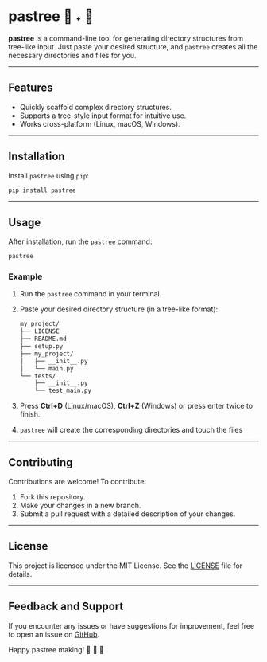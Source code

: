 
# pastree 🥐 ˖ 🌴

**pastree** is a command-line tool for generating directory structures from tree-like input. Just paste your desired structure, and `pastree` creates all the necessary directories and files for you.

---

## Features

- Quickly scaffold complex directory structures.
- Supports a tree-style input format for intuitive use.
- Works cross-platform (Linux, macOS, Windows).

---

## Installation

Install `pastree` using `pip`:

```bash
pip install pastree
```

---

## Usage

After installation, run the `pastree` command:

```bash
pastree
```

### Example

1. Run the `pastree` command in your terminal.
2. Paste your desired directory structure (in a tree-like format):

    ```bash
    my_project/
    ├── LICENSE
    ├── README.md
    ├── setup.py
    ├── my_project/
    │   ├── __init__.py
    │   └── main.py
    └── tests/
        ├── __init__.py
        └── test_main.py
    ```

3. Press **Ctrl+D** (Linux/macOS), **Ctrl+Z** (Windows) or press enter twice to finish.

4. `pastree` will create the corresponding directories and touch the files

---

## Contributing

Contributions are welcome! To contribute:

1. Fork this repository.
2. Make your changes in a new branch.
3. Submit a pull request with a detailed description of your changes.

---

## License

This project is licensed under the MIT License. See the [LICENSE](LICENSE) file for details.

---

## Feedback and Support

If you encounter any issues or have suggestions for improvement, feel free to open an issue on [GitHub](https://github.com/yourusername/pastree).

Happy pastree making! 🌳 🌲 🌴
